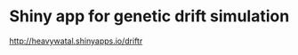 Shiny app for genetic drift simulation
================================================================================

http://heavywatal.shinyapps.io/driftr
